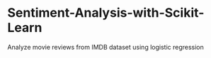 # Sentiment-Analysis-with-Scikit-Learn
Analyze movie reviews from IMDB dataset using logistic regression
